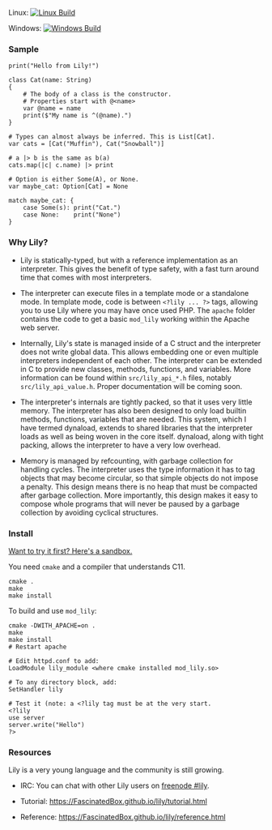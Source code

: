 Linux: [![Linux Build](https://travis-ci.org/FascinatedBox/lily.svg?branch=master)](https://travis-ci.org/FascinatedBox/lily)

Windows: [![Windows Build](https://ci.appveyor.com/api/projects/status/github/FascinatedBox/lily?svg=true)](https://ci.appveyor.com/project/FascinatedBox/lily)

### Sample

```
print("Hello from Lily!")

class Cat(name: String)
{
    # The body of a class is the constructor.
    # Properties start with @<name>
    var @name = name
    print($"My name is ^(@name).")
}

# Types can almost always be inferred. This is List[Cat].
var cats = [Cat("Muffin"), Cat("Snowball")]

# a |> b is the same as b(a)
cats.map(|c| c.name) |> print

# Option is either Some(A), or None.
var maybe_cat: Option[Cat] = None

match maybe_cat: {
    case Some(s): print("Cat.")
    case None:    print("None")
}
```

### Why Lily?

* Lily is statically-typed, but with a reference implementation as an interpreter. This gives the benefit of type safety, with a fast turn around time that comes with most interpreters.

* The interpreter can execute files in a template mode or a standalone mode. In template mode, code is between `<?lily ... ?>` tags, allowing you to use Lily where you may have once used PHP. The `apache` folder contains the code to get a basic `mod_lily` working within the Apache web server.

* Internally, Lily's state is managed inside of a C struct and the interpreter does not write global data. This allows embedding one or even multiple interpreters independent of each other. The interpreter can be extended in C to provide new classes, methods, functions, and variables. More information can be found within `src/lily_api_*.h` files, notably `src/lily_api_value.h`. Proper documentation will be coming soon.

* The interpreter's internals are tightly packed, so that it uses very little memory. The interpreter has also been designed to only load builtin methods, functions, variables that are needed. This system, which I have termed dynaload, extends to shared libraries that the interpreter loads as well as being woven in the core itself. dynaload, along with tight packing, allows the interpreter to have a very low overhead.

* Memory is managed by refcounting, with garbage collection for handling cycles. The interpreter uses the type information it has to tag objects that may become circular, so that simple objects do not impose a penalty. This design means there is no heap that must be compacted after garbage collection. More importantly, this design makes it easy to compose whole programs that will never be paused by a garbage collection by avoiding cyclical structures.

### Install

[Want to try it first? Here's a sandbox.](https://FascinatedBox.github.io/lily/sandbox.html)

You need `cmake` and a compiler that understands C11.

```
cmake .
make
make install
```

To build and use `mod_lily`:

```
cmake -DWITH_APACHE=on .
make
make install
# Restart apache

# Edit httpd.conf to add:
LoadModule lily_module <where cmake installed mod_lily.so>

# To any directory block, add:
SetHandler lily

# Test it (note: a <?lily tag must be at the very start.
<?lily
use server
server.write("Hello")
?>
```

### Resources

Lily is a very young language and the community is still growing.

- IRC: You can chat with other Lily users on [freenode #lily](https://webchat.freenode.net/?channels=%23lily).

- Tutorial: https://FascinatedBox.github.io/lily/tutorial.html

- Reference: https://FascinatedBox.github.io/lily/reference.html
